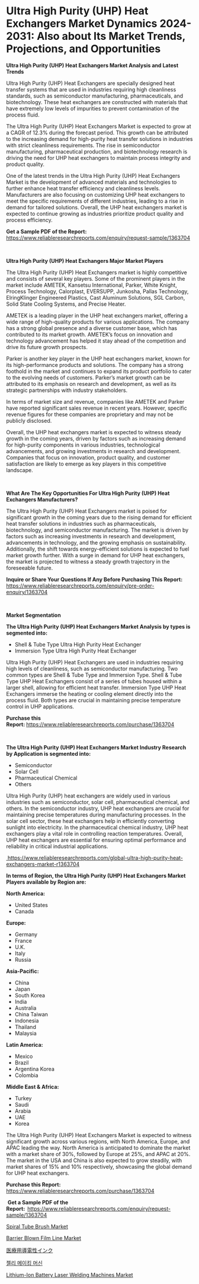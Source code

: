<p><h1>Ultra High Purity (UHP) Heat Exchangers Market Dynamics 2024-2031: Also about Its Market Trends, Projections, and Opportunities</h1></p><p><strong>Ultra High Purity (UHP) Heat Exchangers Market Analysis and Latest Trends</strong></p>
<p><p>Ultra High Purity (UHP) Heat Exchangers are specially designed heat transfer systems that are used in industries requiring high cleanliness standards, such as semiconductor manufacturing, pharmaceuticals, and biotechnology. These heat exchangers are constructed with materials that have extremely low levels of impurities to prevent contamination of the process fluid.</p><p>The Ultra High Purity (UHP) Heat Exchangers Market is expected to grow at a CAGR of 12.3% during the forecast period. This growth can be attributed to the increasing demand for high-purity heat transfer solutions in industries with strict cleanliness requirements. The rise in semiconductor manufacturing, pharmaceutical production, and biotechnology research is driving the need for UHP heat exchangers to maintain process integrity and product quality.</p><p>One of the latest trends in the Ultra High Purity (UHP) Heat Exchangers Market is the development of advanced materials and technologies to further enhance heat transfer efficiency and cleanliness levels. Manufacturers are also focusing on customizing UHP heat exchangers to meet the specific requirements of different industries, leading to a rise in demand for tailored solutions. Overall, the UHP heat exchangers market is expected to continue growing as industries prioritize product quality and process efficiency.</p></p>
<p><strong>Get a Sample PDF of the Report:&nbsp;</strong> <a href="https://www.reliableresearchreports.com/enquiry/request-sample/1363704">https://www.reliableresearchreports.com/enquiry/request-sample/1363704</a></p>
<p>&nbsp;</p>
<p><strong>Ultra High Purity (UHP) Heat Exchangers Major Market Players</strong></p>
<p><p>The Ultra High Purity (UHP) Heat Exchangers market is highly competitive and consists of several key players. Some of the prominent players in the market include AMETEK, Kansetsu International, Parker, White Knight, Process Technology, Calorplast, EVERSUPP, Junkosha, Pallas Technology, ElringKlinger Engineered Plastics, Cast Aluminum Solutions, SGL Carbon, Solid State Cooling Systems, and Precise Heater.</p><p>AMETEK is a leading player in the UHP heat exchangers market, offering a wide range of high-quality products for various applications. The company has a strong global presence and a diverse customer base, which has contributed to its market growth. AMETEK’s focus on innovation and technology advancement has helped it stay ahead of the competition and drive its future growth prospects.</p><p>Parker is another key player in the UHP heat exchangers market, known for its high-performance products and solutions. The company has a strong foothold in the market and continues to expand its product portfolio to cater to the evolving needs of customers. Parker’s market growth can be attributed to its emphasis on research and development, as well as its strategic partnerships with industry stakeholders.</p><p>In terms of market size and revenue, companies like AMETEK and Parker have reported significant sales revenue in recent years. However, specific revenue figures for these companies are proprietary and may not be publicly disclosed.</p><p>Overall, the UHP heat exchangers market is expected to witness steady growth in the coming years, driven by factors such as increasing demand for high-purity components in various industries, technological advancements, and growing investments in research and development. Companies that focus on innovation, product quality, and customer satisfaction are likely to emerge as key players in this competitive landscape.</p></p>
<p>&nbsp;</p>
<p><strong>What Are The Key Opportunities For Ultra High Purity (UHP) Heat Exchangers Manufacturers?</strong></p>
<p><p>The Ultra High Purity (UHP) Heat Exchangers market is poised for significant growth in the coming years due to the rising demand for efficient heat transfer solutions in industries such as pharmaceuticals, biotechnology, and semiconductor manufacturing. The market is driven by factors such as increasing investments in research and development, advancements in technology, and the growing emphasis on sustainability. Additionally, the shift towards energy-efficient solutions is expected to fuel market growth further. With a surge in demand for UHP heat exchangers, the market is projected to witness a steady growth trajectory in the foreseeable future.</p></p>
<p><strong>Inquire or Share Your Questions If Any Before Purchasing This Report:</strong> <a href="https://www.reliableresearchreports.com/enquiry/pre-order-enquiry/1363704">https://www.reliableresearchreports.com/enquiry/pre-order-enquiry/1363704</a></p>
<p>&nbsp;</p>
<p><strong>Market Segmentation</strong></p>
<p><strong>The Ultra High Purity (UHP) Heat Exchangers Market Analysis by types is segmented into:</strong></p>
<p><ul><li>Shell & Tube Type Ultra High Purity Heat Exchanger</li><li>Immersion Type Ultra High Purity Heat Exchanger</li></ul></p>
<p><p>Ultra High Purity (UHP) Heat Exchangers are used in industries requiring high levels of cleanliness, such as semiconductor manufacturing. Two common types are Shell & Tube Type and Immersion Type. Shell & Tube Type UHP Heat Exchangers consist of a series of tubes housed within a larger shell, allowing for efficient heat transfer. Immersion Type UHP Heat Exchangers immerse the heating or cooling element directly into the process fluid. Both types are crucial in maintaining precise temperature control in UHP applications.</p></p>
<p><strong>Purchase this Report:&nbsp;</strong><a href="https://www.reliableresearchreports.com/purchase/1363704">https://www.reliableresearchreports.com/purchase/1363704</a></p>
<p>&nbsp;</p>
<p><strong>The Ultra High Purity (UHP) Heat Exchangers Market Industry Research by Application is segmented into:</strong></p>
<p><ul><li>Semiconductor</li><li>Solar Cell</li><li>Pharmaceutical Chemical</li><li>Others</li></ul></p>
<p><p>Ultra High Purity (UHP) heat exchangers are widely used in various industries such as semiconductor, solar cell, pharmaceutical chemical, and others. In the semiconductor industry, UHP heat exchangers are crucial for maintaining precise temperatures during manufacturing processes. In the solar cell sector, these heat exchangers help in efficiently converting sunlight into electricity. In the pharmaceutical chemical industry, UHP heat exchangers play a vital role in controlling reaction temperatures. Overall, UHP heat exchangers are essential for ensuring optimal performance and reliability in critical industrial applications.</p></p>
<p><a href="https://www.reliableresearchreports.com/global-ultra-high-purity-heat-exchangers-market-r1363704">&nbsp;https://www.reliableresearchreports.com/global-ultra-high-purity-heat-exchangers-market-r1363704</a></p>
<p><strong>In terms of Region, the Ultra High Purity (UHP) Heat Exchangers Market Players available by Region are:</strong></p>
<p>
    <p> <strong> North America: </strong>
        <ul>
            <li>United States</li>
            <li>Canada</li>
        </ul>
        </p> 
    <p> <strong> Europe: </strong>
        <ul>
            <li>Germany</li>
            <li>France</li>
            <li>U.K.</li>
            <li>Italy</li>
            <li>Russia</li>
        </ul>
        </p> 
    <p> <strong> Asia-Pacific: </strong>
        <ul>
            <li>China</li>
            <li>Japan</li>
            <li>South Korea</li>
            <li>India</li>
            <li>Australia</li>
            <li>China Taiwan</li>
            <li>Indonesia</li>
            <li>Thailand</li>
            <li>Malaysia</li>
        </ul>
        </p> 
    <p> <strong> Latin America: </strong>
        <ul>
            <li>Mexico</li>
            <li>Brazil</li>
            <li>Argentina Korea</li>
            <li>Colombia</li>
        </ul>
        </p> 
    <p> <strong> Middle East & Africa: </strong>
        <ul>
            <li>Turkey</li>
            <li>Saudi</li>
            <li>Arabia</li>
            <li>UAE</li>
            <li>Korea</li>
        </ul>
    </p>
    </p>
<p><p>The Ultra High Purity (UHP) Heat Exchangers Market is expected to witness significant growth across various regions, with North America, Europe, and APAC leading the way. North America is anticipated to dominate the market with a market share of 30%, followed by Europe at 25%, and APAC at 20%. The market in the USA and China is also expected to grow steadily, with market shares of 15% and 10% respectively, showcasing the global demand for UHP heat exchangers.</p></p>
<p><strong>Purchase this Report: </strong><a href="https://www.reliableresearchreports.com/purchase/1363704">https://www.reliableresearchreports.com/purchase/1363704</a></p>
<p>&nbsp;<strong>Get a Sample PDF of the Report:&nbsp;&nbsp;</strong><a href="https://www.reliableresearchreports.com/enquiry/request-sample/1363704">https://www.reliableresearchreports.com/enquiry/request-sample/1363704</a></p>
<p><strong></strong></p>
<p><p><a href="https://issuu.com/reportprime-2/docs/spiral-tube-brush-market-size-2030.pptx">Spiral Tube Brush Market</a></p><p><a href="https://github.com/yemakinde/Market-Research-Report-List-2/blob/main/barrier-blown-film-line-market.md">Barrier Blown Film Line Market</a></p><p><a href="https://github.com/cnnriuez22368/Market-Research-Report-List-1/blob/main/307396743008.md">医療用導電性インク</a></p><p><a href="https://github.com/iansanftyord09878/Market-Research-Report-List-1/blob/main/902472739617.md">젤리 메이킹 머신</a></p><p><a href="https://github.com/Alonsoolds3wq1d81czn8rbol/Market-Research-Report-List-2/blob/main/lithium-ion-battery-laser-welding-machines-market.md">Lithium-Ion Battery Laser Welding Machines Market</a></p></p>